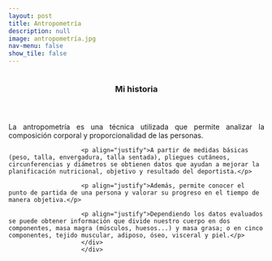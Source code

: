 ```yaml
---
layout: post
title: Antropometría
description: null
image: antropometría.jpg
nav-menu: false
show_tile: false
---
```


<section>
		             <a href="generic.html" class="image">
			               <img src="{% link assets/images/Imgagenantropometria.jpg %}" alt="" data-position="top center" />
	             	</a>
	             	<div class="content">
			                <div class="inner">
				                    <header class="major">
					                       <h3>Mi historia</h3>
			                    	</header>
                        <p align="justify">La antropometría es una técnica utilizada que permite analizar la composición corporal y proporcionalidad 
de las personas.</p>
 
                        <p align="justify">A partir de medidas básicas (peso, talla, envergadura, talla sentada), pliegues cutáneos, circunferencias y diámetros se obtienen datos que ayudan a mejorar la planificación nutricional, objetivo y resultado del deportista.</p>
 
                        <p align="justify">Además, permite conocer el punto de partida de una persona y valorar su progreso en el tiempo de manera objetiva.</p>

                        <p align="justify">Dependiendo los datos evaluados se puede obtener información que divide nuestro cuerpo en dos componentes, masa magra (músculos, huesos...) y masa grasa; o en cinco componentes, tejido muscular, adiposo, óseo, visceral y piel.</p>
			            </div>
	                  	</div>
</section>
